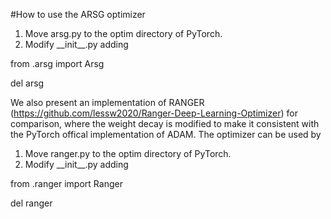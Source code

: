 #How to use the ARSG optimizer

1. Move arsg.py to the optim directory of PyTorch.
2. Modify \_\_init\_\_.py adding 

  from .arsg import Arsg
  
  del arsg
  
We also present an implementation of RANGER (https://github.com/lessw2020/Ranger-Deep-Learning-Optimizer) for comparison, where the weight decay is modified to make it consistent with the PyTorch offical implementation of ADAM. The optimizer can be used by
1. Move ranger.py to the optim directory of PyTorch.
2. Modify \_\_init\_\_.py adding 

  from .ranger import Ranger
  
  del ranger
